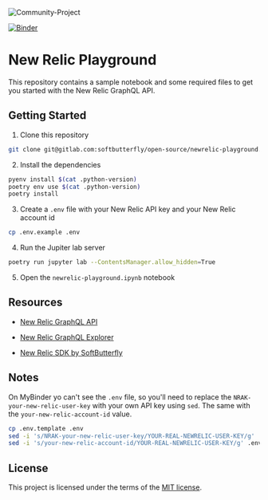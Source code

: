 ![Community-Project](https://gitlab.com/softbutterfly/open-source/open-source-office/-/raw/master/banners/softbutterfly-open-source--banner--community-project.png)

[![Binder](https://mybinder.org/badge_logo.svg)](https://mybinder.org/v2/gl/softbutterfly%2Fopen-source%2Fnewrelic-playground/HEAD)

# New Relic Playground

This repository contains a sample notebook and some required files to get you started with the New Relic GraphQL API.


## Getting Started

1. Clone this repository

```bash
git clone git@gitlab.com:softbutterfly/open-source/newrelic-playground.git
```

2. Install the dependencies

```bash
pyenv install $(cat .python-version)
poetry env use $(cat .python-version)
poetry install
```

3. Create a `.env` file with your New Relic API key and your New Relic account id

```bash
cp .env.example .env
```

4. Run the Jupiter lab server

```bash
poetry run jupyter lab --ContentsManager.allow_hidden=True
```

5. Open the `newrelic-playground.ipynb` notebook

## Resources

- [New Relic GraphQL API](https://docs.newrelic.com/docs/apis/nerdgraph/get-started/introduction-new-relic-nerdgraph/)
- [New Relic GraphQL Explorer](https://api.newrelic.com/graphiql)

- [New Relic SDK by SoftButterfly](https://gitlab.com/softbutterfly/open-source/newrelic-sb-sdk/)

## Notes

On MyBinder yo can't see the `.env` file, so you'll need to replace the `NRAK-your-new-relic-user-key` with your own API key using `sed`. The same with the `your-new-relic-account-id` value.

```bash
cp .env.template .env
sed -i 's/NRAK-your-new-relic-user-key/YOUR-REAL-NEWRELIC-USER-KEY/g' .env
sed -i 's/your-new-relic-account-id/YOUR-REAL-NEWRELIC-USER-KEY/g' .env
```

## License

This project is licensed under the terms of the [MIT license](/LICENSE).
